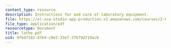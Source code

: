 ```yaml
---
content_type: resource
description: Instructions for and care of laboratory equipment.
file: https://ol-ocw-studio-app-production.s3.amazonaws.com/courses/2-670-mechanical-engineering-tools-january-iap-2004/9fbd7102d7b4c0e533ef37679d719ac0_lathe.pdf
file_type: application/pdf
resourcetype: Document
title: lathe.pdf
uid: 9fbd7102-d7b4-c0e5-33ef-37679d719ac0
---
```


